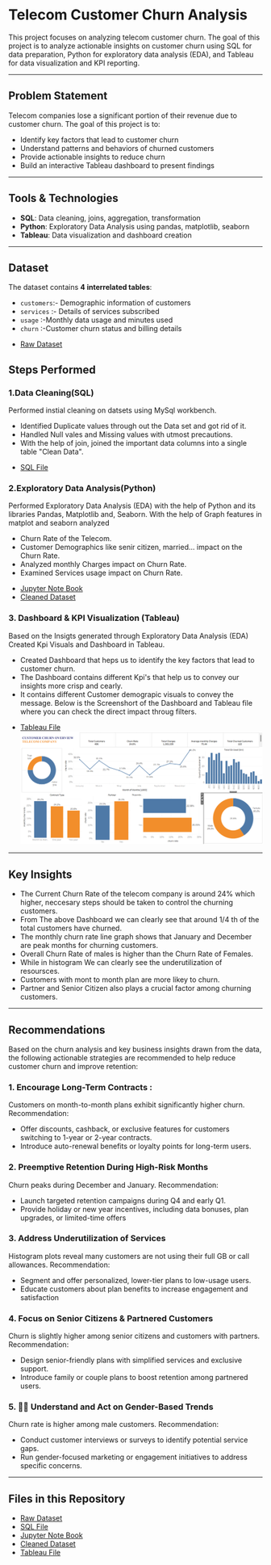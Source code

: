 #  Telecom Customer Churn Analysis

This project focuses on analyzing telecom customer churn. The goal of this project is to analyze actionable insights on customer churn using SQL for data preparation, Python for exploratory data analysis (EDA), and Tableau for data visualization and KPI reporting.

---
## Problem Statement

Telecom companies lose a significant portion of their revenue due to customer churn. The goal of this project is to:
- Identify key factors that lead to customer churn
- Understand patterns and behaviors of churned customers
- Provide actionable insights to reduce churn
- Build an interactive Tableau dashboard to present findings

---

## Tools & Technologies

- **SQL**: Data cleaning, joins, aggregation, transformation
- **Python**: Exploratory Data Analysis using pandas, matplotlib, seaborn
- **Tableau**: Data visualization and dashboard creation
---

## Dataset

The dataset contains **4 interrelated tables**:

- `customers`:-  Demographic information of customers
- `services` :- Details of services subscribed
- `usage`   :-Monthly data usage and minutes used
- `churn`   :-Customer churn status and billing details 
* [Raw Dataset](https://github.com/Danish-ud/Customer-Churn-Overview/tree/main/Raw%20Data%20set)

##  Steps Performed

### 1.Data Cleaning(SQL)
Performed instial cleaning on datsets using MySql workbench.

- Identified Duplicate values through out the Data set and got rid of it.
- Handled Null vales and Missing values with utmost precautions.
- With the help of join, joined the important data columns into a single table "Clean Data". 
* [SQL File](https://github.com/Danish-ud/Customer-Churn-Overview/blob/main/CHURN%20ANALYSIS%20SQL.sql)

### 2.Exploratory Data Analysis(Python)
Performed Exploratory Data Analysis (EDA) with the help of Python and its libraries Pandas, Matplotlib and, Seaborn.
With the help of Graph features in matplot and seaborn analyzed
- Churn Rate of the Telecom.
- Customer Demographics like senir citizen, married... impact on the Churn Rate.
- Analyzed monthly Charges impact on Churn Rate.
- Examined Services usage impact on Churn Rate.
* [Jupyter Note Book](https://github.com/Danish-ud/Customer-Churn-Overview/blob/main/Jupyter%20Note%20book%20pdf.pdf)
* [Cleaned Dataset](https://github.com/Danish-ud/Customer-Churn-Overview/blob/main/clean_telecom.csv)
### 3.  Dashboard & KPI Visualization (Tableau)
Based on the Insigts generated through Exploratory Data Analysis (EDA) Created Kpi Visuals and Dashboard in Tableau. 
- Created Dashboard that heps us to identify the key factors that lead to customer churn.
- The Dashboard contains different Kpi's that help us to convey our insights more crisp and cearly.
- It contains different Customer demograpic visuals to convey the message. Below is the Screenshort of the Dashboard and Tableau file where you can check the direct impact throug filters.
* [Tableau File](https://github.com/Danish-ud/Customer-Churn-Overview/blob/main/Customer%20Churn%20Overview.twb)
![Dashboard](https://github.com/Danish-ud/Customer-Churn-Overview/blob/main/Customer%20Churn%20Dashboard.png)
---

##  Key Insights

- The Current Churn Rate of the telecom company is around 24% which higher, neccesary steps should be taken to control the churning customers.
- From The above Dashboard we can clearly see that around 1/4 th of the total customers have churned.
- The monthly churn rate line graph shows that January and December are peak months for churning customers.
- Overall Churn Rate of males is higher than the Churn Rate of Females.
- While in histogram We can clearly see the underutilization of resoursces.
- Customers with mont to month plan are more likey to churn.
- Partner and Senior Citizen also plays a crucial factor among churning customers.
  

---

##  Recommendations

Based on the churn analysis and key business insights drawn from the data, the following actionable strategies are recommended to help reduce customer churn and improve retention:

### 1. Encourage Long-Term Contracts :
Customers on month-to-month plans exhibit significantly higher churn.
Recommendation:
- Offer discounts, cashback, or exclusive features for customers switching to 1-year or 2-year contracts.
- Introduce auto-renewal benefits or loyalty points for long-term users.
  
### 2. Preemptive Retention During High-Risk Months
Churn peaks during December and January.
Recommendation:
- Launch targeted retention campaigns during Q4 and early Q1.
- Provide holiday or new year incentives, including data bonuses, plan upgrades, or limited-time offers

### 3. Address Underutilization of Services
Histogram plots reveal many customers are not using their full GB or call allowances.
Recommendation:
- Segment and offer personalized, lower-tier plans to low-usage users.
- Educate customers about plan benefits to increase engagement and satisfaction

### 4. Focus on Senior Citizens & Partnered Customers
Churn is slightly higher among senior citizens and customers with partners.
Recommendation:
- Design senior-friendly plans with simplified services and exclusive support.
- Introduce family or couple plans to boost retention among partnered users.

### 5. 👨‍💼 Understand and Act on Gender-Based Trends
Churn rate is higher among male customers.
Recommendation:
- Conduct customer interviews or surveys to identify potential service gaps.
- Run gender-focused marketing or engagement initiatives to address specific concerns.
---
## Files in this Repository
* [Raw Dataset](https://github.com/Danish-ud/Customer-Churn-Overview/tree/main/Raw%20Data%20set)
* [SQL File](https://github.com/Danish-ud/Customer-Churn-Overview/blob/main/CHURN%20ANALYSIS%20SQL.sql)
* [Jupyter Note Book](https://github.com/Danish-ud/Customer-Churn-Overview/blob/main/Jupyter%20Note%20book%20pdf.pdf)
* [Cleaned Dataset](https://github.com/Danish-ud/Customer-Churn-Overview/blob/main/clean_telecom.csv)
* [Tableau File](https://github.com/Danish-ud/Customer-Churn-Overview/blob/main/Customer%20Churn%20Overview.twb)
